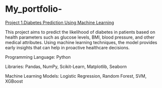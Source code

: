 # My_portfolio-


[Project 1.Diabetes Prediction Using Machine Learning](https://github.com/woleade/My_portfolio-.git)

This project aims to predict the likelihood of diabetes in patients based on health parameters such as glucose levels, BMI, blood pressure, and other medical attributes. Using machine learning techniques, the model provides early insights that can help in proactive healthcare decisions.

Programming Language: Python

Libraries: Pandas, NumPy, Scikit-Learn, Matplotlib, Seaborn

Machine Learning Models: Logistic Regression, Random Forest, SVM, XGBoost
